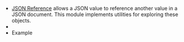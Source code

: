- [JSON Reference](https://json-spec.readthedocs.io/reference.html) allows a JSON value to reference another value in a JSON document. This module implements utilities for exploring these objects.
-
- Example